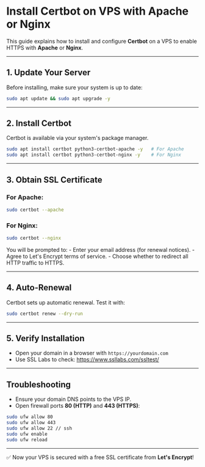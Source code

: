 # Install Certbot on VPS with Apache or Nginx

This guide explains how to install and configure **Certbot** on a VPS to
enable HTTPS with **Apache** or **Nginx**.

------------------------------------------------------------------------

## 1. Update Your Server

Before installing, make sure your system is up to date:

``` bash
sudo apt update && sudo apt upgrade -y
```

------------------------------------------------------------------------

## 2. Install Certbot

Certbot is available via your system's package manager.

``` bash
sudo apt install certbot python3-certbot-apache -y   # For Apache
sudo apt install certbot python3-certbot-nginx -y    # For Nginx
```

------------------------------------------------------------------------

## 3. Obtain SSL Certificate

### For Apache:

``` bash
sudo certbot --apache
```

### For Nginx:

``` bash
sudo certbot --nginx
```

You will be prompted to: - Enter your email address (for renewal
notices). - Agree to Let's Encrypt terms of service. - Choose whether to
redirect all HTTP traffic to HTTPS.

------------------------------------------------------------------------

## 4. Auto-Renewal

Certbot sets up automatic renewal. Test it with:

``` bash
sudo certbot renew --dry-run
```

------------------------------------------------------------------------

## 5. Verify Installation

-   Open your domain in a browser with `https://yourdomain.com`
-   Use SSL Labs to check: <https://www.ssllabs.com/ssltest/>

------------------------------------------------------------------------

## Troubleshooting

-   Ensure your domain DNS points to the VPS IP.
-   Open firewall ports **80 (HTTP)** and **443 (HTTPS)**:

``` bash
sudo ufw allow 80
sudo ufw allow 443
sudo ufw allow 22 // ssh
sudo ufw enable
sudo ufw reload

```

------------------------------------------------------------------------

✅ Now your VPS is secured with a free SSL certificate from **Let's
Encrypt**!
